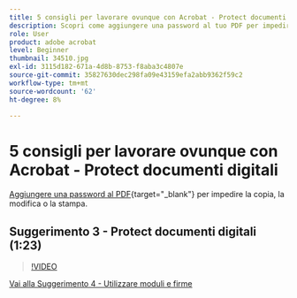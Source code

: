 ```yaml
---
title: 5 consigli per lavorare ovunque con Acrobat - Protect documenti digitali
description: Scopri come aggiungere una password al tuo PDF per impedirne la copia, la modifica o la stampa
role: User
product: adobe acrobat
level: Beginner
thumbnail: 34510.jpg
exl-id: 3115d182-671a-4d8b-8753-f8aba3c4807e
source-git-commit: 35827630dec298fa09e43159efa2abb9362f59c2
workflow-type: tm+mt
source-wordcount: '62'
ht-degree: 8%

---
```


# 5 consigli per lavorare ovunque con Acrobat - Protect documenti digitali

[Aggiungere una password al PDF](https://www.adobe.com/it/acrobat/online/password-protect-pdf.html){target=&quot;_blank&quot;} per impedire la copia, la modifica o la stampa.

## Suggerimento 3 - Protect documenti digitali (1:23)

>[!VIDEO](https://video.tv.adobe.com/v/34510?hidetitle=true)

[Vai alla Suggerimento 4 - Utilizzare moduli e firme](work-with-forms-and-signatures.md)